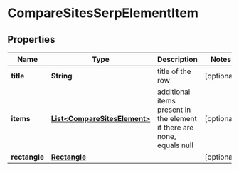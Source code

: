 

# CompareSitesSerpElementItem


## Properties

| Name | Type | Description | Notes |
|------------ | ------------- | ------------- | -------------|
|**title** | **String** | title of the row |  [optional] |
|**items** | [**List&lt;CompareSitesElement&gt;**](CompareSitesElement.md) | additional items present in the element if there are none, equals null |  [optional] |
|**rectangle** | [**Rectangle**](Rectangle.md) |  |  [optional] |



